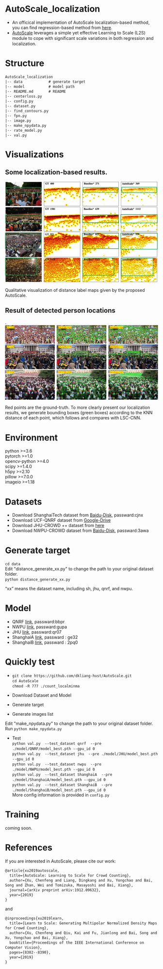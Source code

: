 # AutoScale_localization
* An officical implementation of AutoScale localization-based method, you can find regression-based method from [here](https://github.com/dkliang-hust/AutoScale_regression). 
* [AutoScale](https://arxiv.org/abs/1912.09632) leverages a simple yet effective Learning to Scale (L2S) module to cope with signiﬁcant scale variations in both regression and localization.<br />

# Structure
```
AutoScale_localization
|-- data            # generate target
|-- model           # model path 
|-- README.md       # README
|-- centerloss.py           
|-- config.py          
|-- dataset.py       
|-- find_contours.py           
|-- fpn.py         
|-- image.py
|-- make_npydata.py
|-- rate_model.py
|-- val.py        
```

# Visualizations
## Some localization-based results.
![avatar](images/result1.png)

Qualitative visualization of distance label maps given by the proposed AutoScale.

## Result of detected person locations
.
![avatar](images/localization.png)

Red points are the ground-truth. To more clearly present our localization results, we generate bounding boxes (green boxes) according to the KNN distance of each point, which follows and compares with LSC-CNN.

# Environment
python >=3.6 <br />
pytorch >=1.0 <br />
opencv-python >=4.0 <br />
scipy >=1.4.0 <br />
h5py >=2.10 <br />
pillow >=7.0.0<br />
imageio >=1.18

# Datasets
* Download ShanghaiTech dataset from [Baidu-Disk](https://pan.baidu.com/s/15WJ-Mm_B_2lY90uBZbsLwA), passward:cjnx <br />
* Download UCF-QNRF dataset from  [Google-Drive](https://drive.google.com/file/d/1fLZdOsOXlv2muNB_bXEW6t-IS9MRziL6/view)
* Download JHU-CROWD ++  dataset from [here](http://www.crowd-counting.com/)
* Download NWPU-CROWD dataset from [Baidu-Disk](https://pan.baidu.com/s/1VhFlS5row-ATReskMn5xTw), passward:3awa

# Generate target
```cd data```<br />
Edit "distance_generate_xx.py" to change the path to your original dataset folder.<br />
```python distance_generate_xx.py```

“xx” means the dataset name, including sh, jhu, qnrf, and  nwpu.

# Model
* QNRF [link](https://pan.baidu.com/s/1jHazRvt3tXbgRIdD-5yQJw), passward:bbpr
* NWPU [link](https://pan.baidu.com/s/1eCRi51uUCduIxet_fIEjcg), passward:gupa
* JHU [link](https://pan.baidu.com/s/16iE_VjlOfXZmV-cEkAl9Eg), passward:qr07
* ShanghaiA [link](https://pan.baidu.com/s/1k10W1__uh3Z93GDjpC-U_A), passward : ge32
* ShanghaiB [link](https://pan.baidu.com/s/1WWZ8I5Hi6ZtGXrzF617zjQ), passward : 2pq0

# Quickly test
* ```git clone https://github.com/dkliang-hust/AutoScale.git```<br />
```cd AutoScale```<br />
```chmod -R 777 ./count_localminma```<br />
* Download Dataset and Model

* Generate target

* Generate images list

Edit "make_npydata.py" to change the path to your original dataset folder.<br />
Run ```python make_npydata.py  ```

* Test <br />
```python val.py  --test_dataset qnrf  --pre ./model/QNRF/model_best.pth --gpu_id 0```<br />
```python val.py  --test_dataset jhu  --pre ./model/JHU/model_best.pth --gpu_id 0```<br />
```python val.py  --test_dataset nwpu  --pre ./model/NWPU/model_best.pth --gpu_id 0```<br />
```python val.py  --test_dataset ShanghaiA  --pre ./model/ShanghaiA/model_best.pth --gpu_id 0```<br />
```python val.py  --test_dataset ShanghaiB  --pre ./model/ShanghaiB/model_best.pth --gpu_id 0```<br />
More config information is  provided in ```config.py  ```

# Training
coming soon.

# References
If you are interested in AutoScale, please cite our work:
```
@article{xu2019autoscale,
  title={AutoScale: Learning to Scale for Crowd Counting},
  author={Xu, Chenfeng and Liang, Dingkang and Xu, Yongchao and Bai, Song and Zhan, Wei and Tomizuka, Masayoshi and Bai, Xiang},
  journal={arXiv preprint arXiv:1912.09632},
  year={2019}
}
```
and
```
@inproceedings{xu2019learn,
  title={Learn to Scale: Generating Multipolar Normalized Density Maps for Crowd Counting},
  author={Xu, Chenfeng and Qiu, Kai and Fu, Jianlong and Bai, Song and Xu, Yongchao and Bai, Xiang},
  booktitle={Proceedings of the IEEE International Conference on Computer Vision},
  pages={8382--8390},
  year={2019}
}
```


